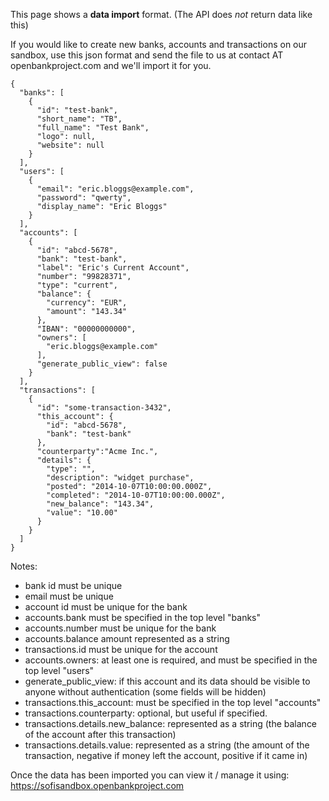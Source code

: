 This page shows a **data import** format. (The API does *not* return data like this)

If you would like to create new banks, accounts and transactions on our sandbox, use this json format and send the file to us at  contact AT openbankproject.com and we'll import it for you.




    {
      "banks": [
        {
          "id": "test-bank",
          "short_name": "TB",
          "full_name": "Test Bank",
          "logo": null,
          "website": null
        }
      ],
      "users": [
        {
          "email": "eric.bloggs@example.com",
          "password": "qwerty",
          "display_name": "Eric Bloggs"
        }
      ],
      "accounts": [
        {
          "id": "abcd-5678",
          "bank": "test-bank", 
          "label": "Eric's Current Account",
          "number": "99828371", 
          "type": "current",
          "balance": {
            "currency": "EUR",
            "amount": "143.34" 
          },
          "IBAN": "00000000000",
          "owners": [
            "eric.bloggs@example.com" 
          ],
          "generate_public_view": false  
        }
      ],
      "transactions": [
        {
          "id": "some-transaction-3432", 
          "this_account": { 
            "id": "abcd-5678",
            "bank": "test-bank"
          },
          "counterparty":"Acme Inc.", 
          "details": {
            "type": "",
            "description": "widget purchase",
            "posted": "2014-10-07T10:00:00.000Z",
            "completed": "2014-10-07T10:00:00.000Z",
            "new_balance": "143.34", 
            "value": "10.00" 
          }
        }
      ]
    }



Notes:

* bank id must be unique
* email must be unique
* account id must be unique for the bank
* accounts.bank must be specified in the top level "banks"
* accounts.number must be unique for the bank
* accounts.balance amount represented as a string
* transactions.id must be unique for the account
* accounts.owners: at least one is required, and must be specified in the top level "users"
* generate_public_view: if this account and its data should be visible to anyone without authentication (some fields will be hidden)
* transactions.this_account: must be specified in the top level "accounts"
* transactions.counterparty: optional, but useful if specified.
* transactions.details.new_balance: represented as a string (the balance of the account after this transaction)
* transactions.details.value: represented as a string (the amount of the transaction, negative if money left the account, positive if it came in)


Once the data has been imported you can view it / manage it using: https://sofisandbox.openbankproject.com
